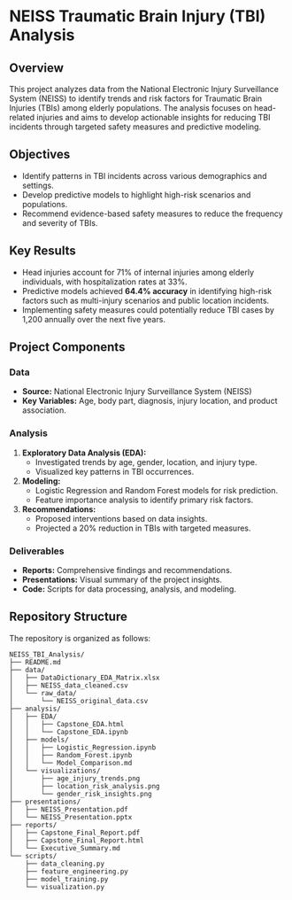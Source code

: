 # NEISS Traumatic Brain Injury (TBI) Analysis

## Overview
This project analyzes data from the National Electronic Injury Surveillance System (NEISS) to identify trends and risk factors for Traumatic Brain Injuries (TBIs) among elderly populations. The analysis focuses on head-related injuries and aims to develop actionable insights for reducing TBI incidents through targeted safety measures and predictive modeling.

## Objectives
- Identify patterns in TBI incidents across various demographics and settings.
- Develop predictive models to highlight high-risk scenarios and populations.
- Recommend evidence-based safety measures to reduce the frequency and severity of TBIs.

## Key Results
- Head injuries account for 71% of internal injuries among elderly individuals, with hospitalization rates at 33%.
- Predictive models achieved **64.4% accuracy** in identifying high-risk factors such as multi-injury scenarios and public location incidents.
- Implementing safety measures could potentially reduce TBI cases by 1,200 annually over the next five years.

## Project Components

### Data
- **Source:** National Electronic Injury Surveillance System (NEISS)
- **Key Variables:** Age, body part, diagnosis, injury location, and product association.

### Analysis
1. **Exploratory Data Analysis (EDA):**
   - Investigated trends by age, gender, location, and injury type.
   - Visualized key patterns in TBI occurrences.
2. **Modeling:**
   - Logistic Regression and Random Forest models for risk prediction.
   - Feature importance analysis to identify primary risk factors.
3. **Recommendations:**
   - Proposed interventions based on data insights.
   - Projected a 20% reduction in TBIs with targeted measures.

### Deliverables
- **Reports:** Comprehensive findings and recommendations.
- **Presentations:** Visual summary of the project insights.
- **Code:** Scripts for data processing, analysis, and modeling.

## Repository Structure
The repository is organized as follows:

```plaintext
NEISS_TBI_Analysis/
├── README.md
├── data/
│   ├── DataDictionary_EDA_Matrix.xlsx
│   ├── NEISS_data_cleaned.csv
│   └── raw_data/
│       └── NEISS_original_data.csv
├── analysis/
│   ├── EDA/
│   │   ├── Capstone_EDA.html
│   │   └── Capstone_EDA.ipynb
│   ├── models/
│   │   ├── Logistic_Regression.ipynb
│   │   ├── Random_Forest.ipynb
│   │   └── Model_Comparison.md
│   └── visualizations/
│       ├── age_injury_trends.png
│       ├── location_risk_analysis.png
│       └── gender_risk_insights.png
├── presentations/
│   ├── NEISS_Presentation.pdf
│   └── NEISS_Presentation.pptx
├── reports/
│   ├── Capstone_Final_Report.pdf
│   ├── Capstone_Final_Report.html
│   └── Executive_Summary.md
└── scripts/
    ├── data_cleaning.py
    ├── feature_engineering.py
    ├── model_training.py
    └── visualization.py

